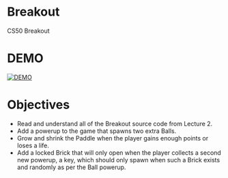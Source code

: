# Breakout
 CS50 Breakout

# DEMO

[![DEMO](http://img.youtube.com/vi/F-n1gQ-PXKg/0.jpg)](http://www.youtube.com/watch?v=F-n1gQ-PXKg)


# Objectives
* Read and understand all of the Breakout source code from Lecture 2.
* Add a powerup to the game that spawns two extra Balls.
* Grow and shrink the Paddle when the player gains enough points or loses a life.
* Add a locked Brick that will only open when the player collects a second new powerup, a key, which should only spawn when such a Brick exists and randomly as per the Ball powerup.